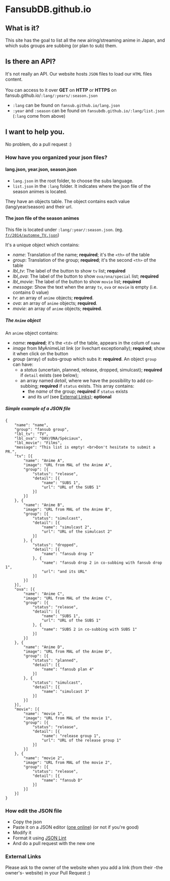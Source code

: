 # FansubDB.github.io

## What is it?
This site has the goal to list all the new airing/streaming anime in Japan, and which subs groups are subbing (or plan to sub) them.

## Is there an API?
It's not really an API.
Our website hosts `JSON` files to load our `HTML` files content.
<br><br>
You can access to it over **GET** on **HTTP** or **HTTPS** on fansub.github.io/`:lang/:years/:season.json`
<br>
* `:lang` can be found on `fansub.github.io/lang.json`
* `:year` and `:season` can be found on `fansubdb.github.io/:lang/list.json` (`:lang` come from above)

## I want to help you.
No problem, do a pull request :)

### How have you organized your json files?

#### lang.json, year.json, season.json
* `lang.json` in the root folder, to choose the subs language.
* `list.json` in the `:lang` folder. It indicates where the json file of the season animes is located.

They have an objects table. The object contains each value (lang/year/season) and their url.

#### The json file of the season animes
This file is located under `:lang/:year/:season.json`. (eg. [`fr/2014/automne_TV.json`](fr/2014/automne_TV.json))

It's a unique object which contains: 
* *name*: Translation of the name; **required**; it's the `<th>` of the table
* *group*: Translation of the group; **required**; it's the second `<th>` of the table
* *lbl_tv*: The label of the button to show `tv` list; **required**
* *lbl_ova*: The label of the button to show `ova/ona/special` list; **required**
* *lbl_movie*: The label of the button to show `movie` list; **required**
* *message*: Show the text when the array `tv`, `ova` or `movie` is empty (i.e. contains 0 value)
* *tv*: an array of `anime` objects; **required**.
* *ova*: an array of `anime` objects; **required**.
* *movie*: an array of `anime` objects; **required**.

##### The `Anime` object
An `anime` object contains:
* *name*: **required**; it's the `<td>` of the table, appears in the colum of `name`
* *image* from MyAnimeList link (or livechart exceptionally); **required**; show it when click on the button
* *group* (array) of subs-group which subs it: **required**. An object `group` can have:
	* a *status* (uncertain, planned, release, dropped, simulcast); **required** if `detail` exists (see below);
	* an array named *detail*, where we have the possibility to add co-subbing; **required** if `status` exists. This array contains:
		* the *name* of the group; **required** if `status` exists
		* and its *url* (see [External Links](#external-links)); **optional**

##### Simple example of a JSON file
```
{
	"name": "name",
	"group": "fansub group",
	"lbl_tv": "TV",
	"lbl_ova": "OAV/ONA/Spéciaux",
	"lbl_movie": "Films",
	"message": "This list is empty! <br>Don't hesitate to submit a PR.",
	"tv": [{
		"name": "Anime A",
		"image": "URL from MAL of the Anime A",
		"group": [{
			"status": "release",
			"detail": [{
				"name": "SUBS 1",
				"url": "URL of the SUBS 1"
			}]
		}]
	}, {
		"name": "Anime B",
		"image": "URL from MAL of the Anime B",
		"group": [{
			"status": "simulcast",
			"detail": [{
				"name": "simulcast 2",
				"url": "URL of the simulcast 2"
			}]
		}, {
			"status": "dropped",
			"detail": [{
				"name": "fansub drop 1"
			}, {
				"name": "fansub drop 2 in co-subbing with fansub drop 1",
				"url": "and its URL"
			}]
		}]
	}],
	"ova": [{
		"name": "Anime C",
		"image": "URL from MAL of the Anime C",
		"group": [{
			"status": "release",
			"detail": [{
				"name": "SUBS 1",
				"url": "URL of the SUBS 1"
			}, {
				"name": "SUBS 2 in co-subbing with SUBS 1"
			}]
		}]
	}, {
		"name": "Anime D",
		"image": "URL from MAL of the Anime D",
		"group": [{
			"status": "planned",
			"detail": [{
				"name": "fansub plan 4"
			}]
		}, {
			"status": "simulcast",
			"detail": [{
				"name": "simulcast 3"
			}]
		}]
	}],
	"movie": [{
		"name": "movie 1",
		"image": "URL from MAL of the movie 1",
		"group": [{
			"status": "release",
			"detail": [{
				"name": "release group 1",
				"url": "URL of the release group 1"
			}]
		}]
	}, {
		"name": "movie 2",
		"image": "URL from MAL of the movie 2",
		"group": [{
			"status": "release",
			"detail": [{
				"name": "fansub D"
			}]
		}]
	}]
}
```

### How edit the JSON file
* Copy the json
* Paste it on a JSON editor ([one online](https://www.jsoneditoronline.org)) (or not if you're good)
* Modify it
* Format it using [JSON Lint](http://jsonlint.com)
* And do a pull request with the new one

### External Links
Please ask to the owner of the website when you add a link (from their -the owner's- website) in your Pull Request :)
